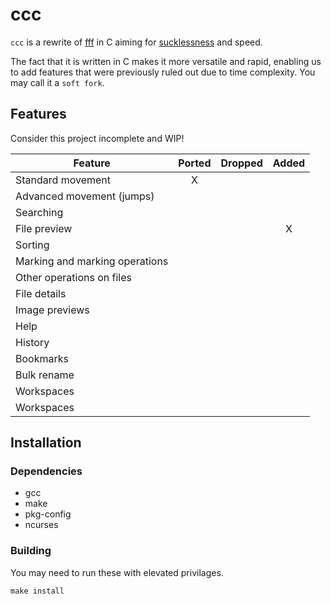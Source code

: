 # ccc

`ccc` is a rewrite of [fff](https://github.com/piotr-marendowski/fff) in C aiming for [sucklessness](https://suckless.org/philosophy/) and speed.

The fact that it is written in C makes it more versatile and rapid, enabling us to add features that were previously ruled out due to time complexity. You may call it a `soft fork`.


## Features

Consider this project incomplete and WIP!

| Feature | Ported | Dropped | Added |
|---------|:------:|:-------:|:-----:|
| Standard movement | X | | |
| Advanced movement (jumps) | | | |
| Searching | | | |
| File preview | | | X |
| Sorting | | | |
| Marking and marking operations | | | |
| Other operations on files | | | |
| File details | | | |
| Image previews | | | |
| Help | | | |
| History | | | |
| Bookmarks | | | |
| Bulk rename | | | |
| Workspaces | | | |
| Workspaces | | | |

## Installation

### Dependencies

- gcc
- make
- pkg-config
- ncurses

### Building

You may need to run these with elevated privilages.

```
make install
```
